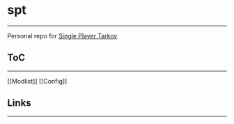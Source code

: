# spt
---
Personal repo for [Single Player Tarkov](https://sp-tarkov.com/) 

## ToC
---
[[Modlist]]
[[Config]]
## Links
---



